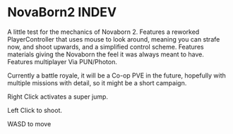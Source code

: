 # NovaBorn2 INDEV
 A little test for the mechanics of Novaborn 2. 
Features a reworked PlayerController that uses mouse to look around, meaning you can strafe now, and shoot upwards, and a simplified control scheme.
Features materials giving the Novaborn the feel it was always meant to have.
Features multiplayer Via PUN/Photon.

Currently a battle royale, it will be a Co-op PVE in the future, hopefully with multiple missions with detail, so it might be a short campaign.

Right Click activates a super jump.

Left Click to shoot.

WASD to move
